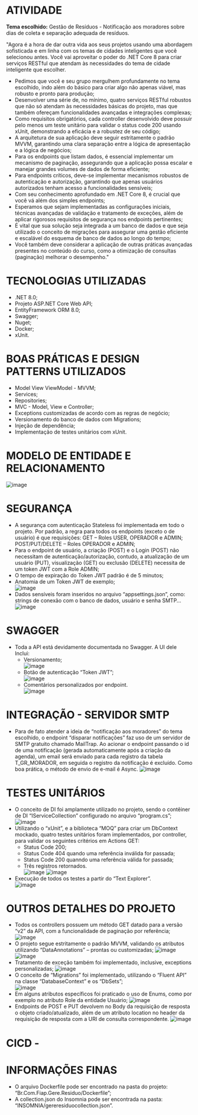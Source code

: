 # ATIVIDADE
**Tema escolhido:** Gestão de Resíduos - Notificação aos moradores sobre dias de coleta e separação adequada de resíduos.

"Agora é a hora de dar outra vida aos seus projetos usando uma abordagem sofisticada e em linha com os temas de cidades inteligentes que você selecionou antes.
Você vai aproveitar o poder do .NET Core 8 para criar serviços RESTful que atendam às necessidades do tema de cidade inteligente que escolher. 


- Pedimos que você e seu grupo mergulhem profundamente no tema escolhido, indo além do básico para criar algo não apenas viável, mas robusto e pronto para produção;
- Desenvolver uma série de, no mínimo, quatro serviços RESTful robustos que não só atendam às necessidades básicas do projeto, mas que também ofereçam funcionalidades avançadas e integrações complexas;
- Como requisitos obrigatórios, cada controller desenvolvido deve possuir pelo menos um teste unitário para validar o status code 200 usando xUnit, demonstrando a eficácia e a robustez de seu código;
- A arquitetura de sua aplicação deve seguir estritamente o padrão MVVM, garantindo uma clara separação entre a lógica de apresentação e a lógica de negócios;
- Para os endpoints que listam dados, é essencial implementar um mecanismo de paginação, assegurando que a aplicação possa escalar e manejar grandes volumes de dados de forma eficiente;
- Para endpoints críticos, deve-se implementar mecanismos robustos de autenticação e autorização, garantindo que apenas usuários autorizados tenham acesso a funcionalidades sensíveis;
- Com seu conhecimento aprofundado em .NET Core 8, é crucial que você vá além dos simples endpoints;
- Esperamos que sejam implementadas as configurações iniciais, técnicas avançadas de validação e tratamento de exceções, além de aplicar rigorosos requisitos de segurança nos endpoints pertinentes;
- É vital que sua solução seja integrada a um banco de dados e que seja utilizado o conceito de migrações para assegurar uma gestão eficiente e escalável do esquema de banco de dados ao longo do tempo;
- Você também deve considerar a aplicação de outras práticas avançadas presentes no conteúdo do curso, como a otimização de consultas (paginação) melhorar o desempenho."

# TECNOLOGIAS UTILIZADAS
- .NET 8.0;
- Projeto ASP.NET Core Web API;
- EntityFramework ORM 8.0;
- Swagger;
- Nuget;
- Docker;
- xUnit.

# BOAS PRÁTICAS E DESIGN PATTERNS UTILIZADOS

- Model View ViewModel - MVVM;
- Services;
- Repositories;
- MVC - Model, View e Controller;
- Exceptions customizadas de acordo com as regras de negócio;
- Versionamento do banco de dados com Migrations;
- Injeção de dependência;
- Implementação de testes unitários com xUnit.

# MODELO DE ENTIDADE E RELACIONAMENTO
![image](https://github.com/pedroferrarezzo/Gere-Residuo-Csharp-.NET-ASPNET-Atividade-Fiap/assets/124400471/c8dfeffb-d8f0-4dd4-bbbf-ea9f44b4a158)

# SEGURANÇA
- A segurança com autenticação Stateless foi implementada em todo o
projeto. Por padrão, a regra para todos os endpoints (exceto o de usuário)
é que requisições: GET – Roles USER, OPERADOR e ADMIN;
POST/PUT/DELETE – Roles OPERADOR e ADMIN;
- Para o endpoint de usuário, a criação (POST) e o Login (POST) não
necessitam de autenticação/autorização, contudo, a atualização de um
usuário (PUT), visualização (GET) ou exclusão (DELETE) necessita de
um token JWT com a Role ADMIN;
- O tempo de expiração do Token JWT padrão é de 5 minutos;
- Anatomia de um Token JWT de exemplo;\
![image](https://github.com/pedroferrarezzo/Gere-Residuo-Csharp-.NET-ASPNET-Atividade-Fiap/assets/124400471/a6ae8f4c-8bce-4086-a4e3-fb42b6f613b0)
- Dados sensíveis foram inseridos no arquivo “appsettings.json”, como:
strings de conexão com o banco de dados, usuário e senha SMTP...
![image](https://github.com/pedroferrarezzo/Gere-Residuo-Csharp-.NET-ASPNET-Atividade-Fiap/assets/124400471/329b51ac-d143-4c93-9308-7924deed159a)

# SWAGGER
- Toda a API está devidamente documentada no Swagger. A UI dele Inclui:
  - Versionamento;\
    ![image](https://github.com/pedroferrarezzo/Gere-Residuo-Csharp-.NET-ASPNET-Atividade-Fiap/assets/124400471/8ad2b1d5-e6ef-4b8d-aed2-104b4cda7a4b)
  - Botão de autenticação “Token JWT”;\
    ![image](https://github.com/pedroferrarezzo/Gere-Residuo-Csharp-.NET-ASPNET-Atividade-Fiap/assets/124400471/b7680863-6178-4b22-8952-3436cbc6cc48)
  - Comentários personalizados por endpoint.\
    ![image](https://github.com/pedroferrarezzo/Gere-Residuo-Csharp-.NET-ASPNET-Atividade-Fiap/assets/124400471/adbe7981-e68f-4b5f-ae42-9bf3c706a5c7)

# INTEGRAÇÃO - SERVIDOR SMTP
- Para de fato atender a ideia de “notificação aos moradores” do tema
escolhido, o endpoint “disparar notificações” faz uso de um servidor de
SMTP gratuito chamado MailTrap. Ao acionar o endpoint passando o id
de uma notificação (gerada automaticamente após a criação da agenda),
um email será enviado para cada registro da tabela T_GR_MORADOR,
em seguida o registro da notificação é excluído.
Como boa prática, o método de envio de e-mail é Async.
![image](https://github.com/pedroferrarezzo/Gere-Residuo-Csharp-.NET-ASPNET-Atividade-Fiap/assets/124400471/cb163289-1e67-4286-8b0b-a6ab8b080350)


# TESTES UNITÁRIOS
- O conceito de DI foi amplamente utilizado no projeto, sendo o contêiner
de DI “IServiceCollection” configurado no arquivo “program.cs”;
![image](https://github.com/pedroferrarezzo/Gere-Residuo-Csharp-.NET-ASPNET-Atividade-Fiap/assets/124400471/fb18a32c-0f6c-4f72-8acd-46766dd82a27)
- Utilizando o “xUnit”, e a biblioteca “MOQ” para criar um DbContext
mockado, quatro testes unitários foram implementados, por controller,
para validar os seguintes critérios em Actions GET:
  - Status Code 200;
  - Status Code 404 quando uma referência inválida for passada;
  - Status Code 200 quanndo uma referência válida for passada;
  - Três registros retornados.\
 ![image](https://github.com/pedroferrarezzo/Gere-Residuo-Csharp-.NET-ASPNET-Atividade-Fiap/assets/124400471/9706962d-c1fa-4119-865b-5363e223bdbd)
 ![image](https://github.com/pedroferrarezzo/Gere-Residuo-Csharp-.NET-ASPNET-Atividade-Fiap/assets/124400471/3404c5a9-5583-40ca-b02c-bd519d544f4c)
- Execução de todos os testes a partir do “Text Explorer”.\
![image](https://github.com/pedroferrarezzo/Gere-Residuo-Csharp-.NET-ASPNET-Atividade-Fiap/assets/124400471/c75d7825-c419-4afd-87d9-b275cc9cdb3e)


# OUTROS DETALHES DO PROJETO

- Todos os controllers possuem um método GET datado para a versão
“v2” da API, com a funcionalidade de paginação por referência;
![image](https://github.com/pedroferrarezzo/Gere-Residuo-Csharp-.NET-ASPNET-Atividade-Fiap/assets/124400471/2525c4a9-359a-4367-90c1-7bc34c4533bd)
- O projeto segue estritamente o padrão MVVM, validando os atributos
utilizando “DataAnnotations” – prontas ou customizadas;
![image](https://github.com/pedroferrarezzo/Gere-Residuo-Csharp-.NET-ASPNET-Atividade-Fiap/assets/124400471/9b5c1a03-be84-462a-8857-cac99fc7e358)
![image](https://github.com/pedroferrarezzo/Gere-Residuo-Csharp-.NET-ASPNET-Atividade-Fiap/assets/124400471/5e7c0d59-05df-47d1-9202-0ce8e1f0ea80)
- Tratamento de exceção também foi implementado, inclusive, exceptions
personalizadas;
![image](https://github.com/pedroferrarezzo/Gere-Residuo-Csharp-.NET-ASPNET-Atividade-Fiap/assets/124400471/fac37437-504c-4a41-a10f-1116677f59fc)
- O conceito de “Migrations” foi implementado, utilizando o “Fluent API”
na classe “DatabaseContext” e os “DbSets”;\
![image](https://github.com/pedroferrarezzo/Gere-Residuo-Csharp-.NET-ASPNET-Atividade-Fiap/assets/124400471/cce336ca-1df3-4b1d-93c6-471c8bf50a59)
- Em alguns atributos específicos foi praticado o uso de Enums, como por
exemplo no atributo Role da entidade Usuário;
![image](https://github.com/pedroferrarezzo/Gere-Residuo-Csharp-.NET-ASPNET-Atividade-Fiap/assets/124400471/b7762df8-b6c2-4450-b39d-d3c84a0488bd)
- Endpoints de POST e PUT devolvem no Body da requisição de resposta
o objeto criado/atualizado, além de um atributo location no header da
requisição de resposta com a URI de consulta correspondente.
![image](https://github.com/pedroferrarezzo/Gere-Residuo-Csharp-.NET-ASPNET-Atividade-Fiap/assets/124400471/479bf860-3552-438c-bfab-ff22d66dc5fd)

# CICD -               

# INFORMAÇÕES FINAS
- O arquivo Dockerfile pode ser encontrado na pasta do projeto:
“Br.Com.Fiap.Gere.Residuo/Dockerfile”;
- A collection.json do Insomnia pode ser encontrada na pasta:
“INSOMNIA/gereresiduocollection.json”.